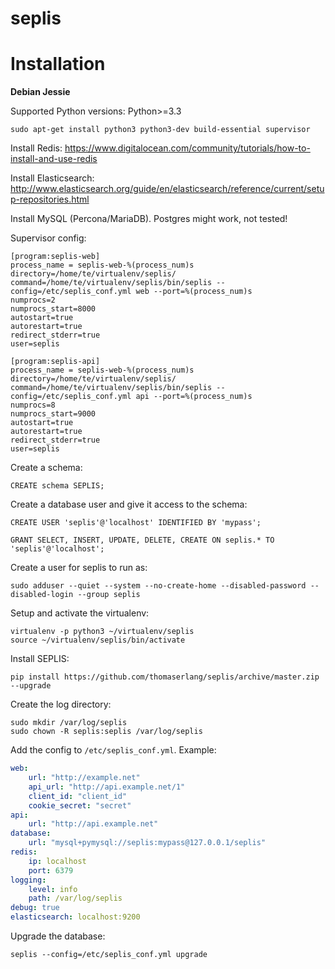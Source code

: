 seplis
======


# Installation

**Debian Jessie**

Supported Python versions: Python>=3.3


```shell
sudo apt-get install python3 python3-dev build-essential supervisor 
```
 
Install Redis: https://www.digitalocean.com/community/tutorials/how-to-install-and-use-redis    

Install Elasticsearch: http://www.elasticsearch.org/guide/en/elasticsearch/reference/current/setup-repositories.html

Install MySQL (Percona/MariaDB). Postgres might work, not tested!

Supervisor config:

```
[program:seplis-web]
process_name = seplis-web-%(process_num)s
directory=/home/te/virtualenv/seplis/
command=/home/te/virtualenv/seplis/bin/seplis --config=/etc/seplis_conf.yml web --port=%(process_num)s
numprocs=2
numprocs_start=8000
autostart=true
autorestart=true
redirect_stderr=true
user=seplis

[program:seplis-api]
process_name = seplis-web-%(process_num)s
directory=/home/te/virtualenv/seplis/
command=/home/te/virtualenv/seplis/bin/seplis --config=/etc/seplis_conf.yml api --port=%(process_num)s
numprocs=8
numprocs_start=9000
autostart=true
autorestart=true
redirect_stderr=true
user=seplis
```

Create a schema:

```
CREATE schema SEPLIS;
```

Create a database user and give it access to the schema:

```
CREATE USER 'seplis'@'localhost' IDENTIFIED BY 'mypass';

GRANT SELECT, INSERT, UPDATE, DELETE, CREATE ON seplis.* TO 'seplis'@'localhost';
```

Create a user for seplis to run as:

```
sudo adduser --quiet --system --no-create-home --disabled-password --disabled-login --group seplis
```

Setup and activate the virtualenv:

```
virtualenv -p python3 ~/virtualenv/seplis
source ~/virtualenv/seplis/bin/activate
```

Install SEPLIS:

    pip install https://github.com/thomaserlang/seplis/archive/master.zip --upgrade
    
Create the log directory:

```
sudo mkdir /var/log/seplis
sudo chown -R seplis:seplis /var/log/seplis
```
    
Add the config to `/etc/seplis_conf.yml`. Example:

```yml
web:
    url: "http://example.net"
    api_url: "http://api.example.net/1"
    client_id: "client_id"
    cookie_secret: "secret"
api:
    url: "http://api.example.net"
database:
    url: "mysql+pymysql://seplis:mypass@127.0.0.1/seplis"
redis:
    ip: localhost
    port: 6379
logging:
    level: info
    path: /var/log/seplis
debug: true
elasticsearch: localhost:9200
```
    
Upgrade the database:

    seplis --config=/etc/seplis_conf.yml upgrade
